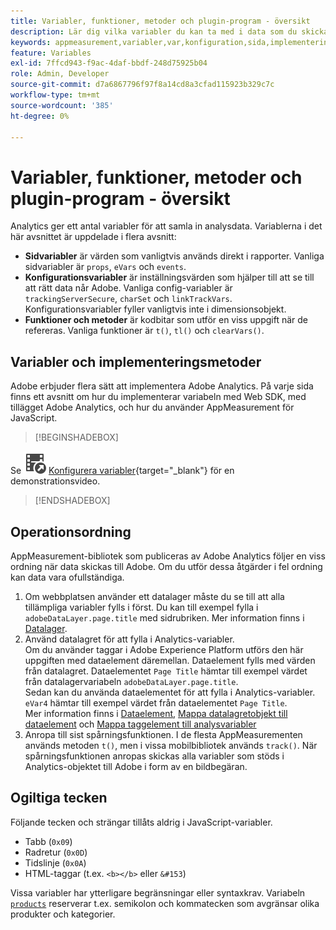```yaml
---
title: Variabler, funktioner, metoder och plugin-program - översikt
description: Lär dig vilka variabler du kan ta med i data som du skickar till Adobe för att förbättra rapporteringen.
keywords: appmeasurement,variabler,var,konfiguration,sida,implementering
feature: Variables
exl-id: 7ffcd943-f9ac-4daf-bbdf-248d75925b04
role: Admin, Developer
source-git-commit: d7a6867796f97f8a14cd8a3cfad115923b329c7c
workflow-type: tm+mt
source-wordcount: '385'
ht-degree: 0%

---
```


# Variabler, funktioner, metoder och plugin-program - översikt

Analytics ger ett antal variabler för att samla in analysdata. Variablerna i det här avsnittet är uppdelade i flera avsnitt:

* **Sidvariabler** är värden som vanligtvis används direkt i rapporter. Vanliga sidvariabler är `props`, `eVars` och `events`.
* **Konfigurationsvariabler** är inställningsvärden som hjälper till att se till att rätt data når Adobe. Vanliga config-variabler är `trackingServerSecure`, `charSet` och `linkTrackVars`. Konfigurationsvariabler fyller vanligtvis inte i dimensionsobjekt.
* **Funktioner och metoder** är kodbitar som utför en viss uppgift när de refereras. Vanliga funktioner är `t()`, `tl()` och `clearVars()`.

## Variabler och implementeringsmetoder

Adobe erbjuder flera sätt att implementera Adobe Analytics. På varje sida finns ett avsnitt om hur du implementerar variabeln med Web SDK, med tillägget Adobe Analytics, och hur du använder AppMeasurement för JavaScript.


>[!BEGINSHADEBOX]

Se ![VideoCheckedOut](/help/assets/icons/VideoCheckedOut.svg) [Konfigurera variabler](https://video.tv.adobe.com/v/28755?quality=12&learn=on){target="_blank"} för en demonstrationsvideo.

>[!ENDSHADEBOX]


## Operationsordning

AppMeasurement-bibliotek som publiceras av Adobe Analytics följer en viss ordning när data skickas till Adobe. Om du utför dessa åtgärder i fel ordning kan data vara ofullständiga.

1. Om webbplatsen använder ett datalager måste du se till att alla tillämpliga variabler fylls i först. Du kan till exempel fylla i `adobeDataLayer.page.title` med sidrubriken. Mer information finns i [Datalager](../prepare/data-layer.md).
2. Använd datalagret för att fylla i Analytics-variabler. <br/>Om du använder taggar i Adobe Experience Platform utförs den här uppgiften med dataelement däremellan. Dataelement fylls med värden från datalagret. Dataelementet `Page Title` hämtar till exempel värdet från datalagervariabeln `adobeDataLayer.page.title`. <br/>Sedan kan du använda dataelementet för att fylla i Analytics-variabler. `eVar4` hämtar till exempel värdet från dataelementet `Page Title`. <br/>Mer information finns i [Dataelement](https://experienceleague.adobe.com/docs/experience-platform/tags/ui/data-elements.html), [Mappa datalagretobjekt till dataelement](../launch/layer-to-elements.md) och [Mappa taggelement till analysvariabler](../launch/elements-to-variable.md)
3. Anropa till sist spårningsfunktionen. I de flesta AppMeasurementen används metoden `t()`, men i vissa mobilbibliotek används `track()`. När spårningsfunktionen anropas skickas alla variabler som stöds i Analytics-objektet till Adobe i form av en bildbegäran.

## Ogiltiga tecken

Följande tecken och strängar tillåts aldrig i JavaScript-variabler.

* Tabb (`0x09`)
* Radretur (`0x0D`)
* Tidslinje (`0x0A`)
* HTML-taggar (t.ex. `<b></b>` eller `&#153`)

Vissa variabler har ytterligare begränsningar eller syntaxkrav. Variabeln [`products`](page-vars/products.md) reserverar t.ex. semikolon och kommatecken som avgränsar olika produkter och kategorier.

